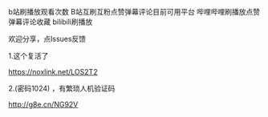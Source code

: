 
b站刷播放观看次数 B站互刷互粉点赞弹幕评论目前可用平台
哔哩哔哩刷播放点赞弹幕评论收藏
bilibili刷播放

欢迎分享，点Issues反馈


1.这个复活了

https://noxlink.net/LOS2T2

2.(密码1024)  ，有繁琐人机验证码

http://g8e.cn/NG92V
